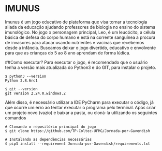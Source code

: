 # IMUNUS
Imunus é um jogo educativo de plataforma que visa tornar a tecnologia aliada da educação ajudando professores de biologia no ensino do sistema imunológico. No jogo o personagem principal, Leo, é um leucócito, a célula básica de defesa do corpo humano e está na corrente sanguínea a procura de invasores para atacar usando nutrientes e vacinas que recebemos desde a infância. Buscamos deixar o jogo divertido, educativo e envolvente para que as crianças do 5 ao 8 ano aprendam de forma lúdica. 

##Como executar?
Para executar o jogo, é recomendado que o usuário tenha a versão mais atualizada do Python3 e do GIT, para instalar o projeto. 
```
$ python3 --version
Python 3.8.6rc1

$ git --version
git version 2.24.0.windows.2
``` 
Além disso, é necessário utilizar a IDE PyCharm para executar o código, já que ocorre um erro ao tentar executar o programa pelo terminal. Após criar um projeto novo (vazio) e baixar a pasta, ou cloná-la utilizando os seguintes comandos
```
# Clonando o repositório principal do jogo
$ git clone https://github.com/TP-Coltec-UFMG/Jornada-por-Gavendish

# Instalando as dependências necessárias
$ pip3 install --requirement Jornada-por-Gavendish/requirements.txt
```

